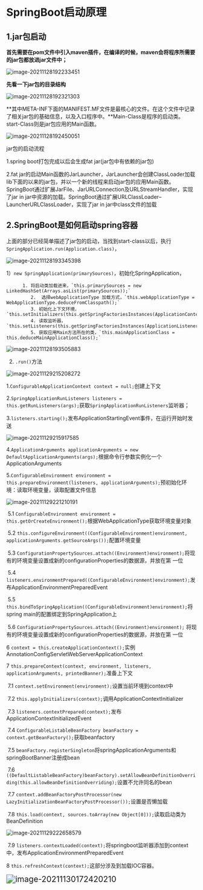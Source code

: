 # SpringBoot启动原理

## 1.jar包启动

**首先需要在pom文件中引入maven插件，在编译的时候，maven会将程序所需要的jar包都放进jar文件中；**

![image-20211128192233451](../image/image-20211128192233451.png)

**先看一下jar包的目录结构**

![image-20211128192321303](../image/image-20211128192321303.png)

**其中META-INF下面的MANIFEST.MF文件是最核心的文件。在这个文件中记录了相关jar包的基础信息，以及入口程序中。**Main-Class是程序的启动类。start-Class则是jar包应用的Main函数。

![image-20211128192450051](../image/image-20211128192450051.png)

jar包的启动流程

1.spring boot打包完成以后会生成fat jar(jar包中有依赖的jar包)

2.fat jar的启动Main函数的JarLauncher，JarLauncher会创建ClassLoader加载lib下面的以来的jar包，并以一个新的线程来启动jar包的应用Main函数。SpringBoot通过扩展JarFile、JarURLConnection及URLStreamHandler，实现了jar in jar中资源的加载。SpringBoot通过扩展URLClassLoader–LauncherURLClassLoader，实现了jar in jar中class文件的加载

## 2.SpringBoot是如何启动spring容器

上面的部分已经简单描述了jar包的启动，当找到start-class以后，执行`SpringApplication.run(Application.class)`，

![image-20211128193345398](../image/image-20211128193345398.png)

1）`new SpringApplication(primarySources)`，初始化SpringApplication，



          1. 将启动类加载进来，`this.primarySources = new LinkedHashSet(Arrays.asList(primarySources));`
             2.  选择webApplicationType 加载方式，`this.webApplicationType = WebApplicationType.deduceFromClasspath();`
             3. 初始化上下文环境，`this.setInitializers(this.getSpringFactoriesInstances(ApplicationContextInitializer.class));`
             4. 读取监听器，`this.setListeners(this.getSpringFactoriesInstances(ApplicationListener.class));`
             5. 获取应用Main方法所在的类，`this.mainApplicationClass = this.deduceMainApplicationClass();`

![image-20211128193505883](../image/image-20211128193505883.png)

2)  `.run()`方法

![image-20211129215208272](../image/image-20211129215208272.png)

​    1.`ConfigurableApplicationContext context = null;`创建上下文

​    2.`SpringApplicationRunListeners listeners = this.getRunListeners(args);`获取`SpringApplicationRunListeners`监听器；

​    3.`listeners.starting();`发布ApplicationStartingEvent事件，在运行开始时发送

  ![image-20211129215917585](../image/image-20211129215917585.png)

  4.`ApplicationArguments applicationArguments = new DefaultApplicationArguments(args);`根据命令行参数实例化一个ApplicationArguments

  5.`ConfigurableEnvironment environment = this.prepareEnvironment(listeners, applicationArguments);`预初始化环境：读取环境变量，读取配置文件信息

![image-20211129221210191](../image/image-20211129221210191.png)

​      5.1 `ConfigurableEnvironment environment = this.getOrCreateEnvironment();`根据WebApplicationType获取环境变量对象

​      5.2 `this.configureEnvironment((ConfigurableEnvironment)environment, applicationArguments.getSourceArgs());`配置环境变量

​      5.3 `ConfigurationPropertySources.attach((Environment)environment);`将现有的环境变量设置成新的configurationProperties的数据源，并放在第              一位

​      5.4 `listeners.environmentPrepared((ConfigurableEnvironment)environment);`发布ApplicationEnvironmentPreparedEvent    

​      5.5 `this.bindToSpringApplication((ConfigurableEnvironment)environment);`将spring main的配置绑定到SpringApplication上

​      5.6 `ConfigurationPropertySources.attach((Environment)environment);` 将现有的环境变量设置成新的configurationProperties的数据源，并放在第              一位

  6 `context = this.createApplicationContext();`实例AnnotationConfigServletWebServerApplicationContext

  7 `this.prepareContext(context, environment, listeners, applicationArguments, printedBanner);`准备上下文

​     7.1 `context.setEnvironment(environment);`设置当前环境到context中

​     7.2 `this.applyInitializers(context);`调用ApplicationContextInitializer

​     7.3 `listeners.contextPrepared(context);`发布ApplicationContextInitializedEvent

​     7.4 `ConfigurableListableBeanFactory beanFactory = context.getBeanFactory();`获取beanfactory

​     7.5 `beanFactory.registerSingleton`将springApplicationArguments和springBootBanner注册成bean

​     7.6 `((DefaultListableBeanFactory)beanFactory).setAllowBeanDefinitionOverriding(this.allowBeanDefinitionOverriding);`设置不允许同名的bean

​     7.7 `context.addBeanFactoryPostProcessor(new LazyInitializationBeanFactoryPostProcessor());`设置是否懒加载

​     7.8 `this.load(context, sources.toArray(new Object[0]));`读取启动类为BeanDefinition

![image-20211129222658579](../image/image-20211129222658579.png)

​     7.9 `listeners.contextLoaded(context);`将springboot监听器添加到context中，发布ApplicationEnvironmentPreparedEvent    

   8 `this.refreshContext(context);`这部分涉及到加载IOC容器。



<img src="../image/image-20211130172420210.png" alt="image-20211130172420210" style="zoom:150%;" />

